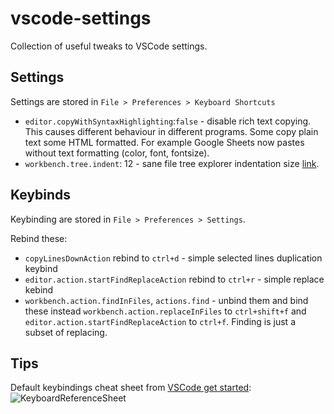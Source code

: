 # vscode-settings
Collection of useful tweaks to VSCode settings.

## Settings
Settings are stored in `File > Preferences > Keyboard Shortcuts`
* `editor.copyWithSyntaxHighlighting`:`false` - disable rich text copying. This causes different behaviour in different programs. Some copy plain text some HTML formatted. For example Google Sheets now pastes without text formatting (color, font, fontsize). 
* `workbench.tree.indent`: 12 - sane file tree explorer indentation size [link](https://stackoverflow.com/questions/55310734/how-to-add-more-indentation-in-the-visual-studio-code-explorer-file-tree-structu).

## Keybinds
Keybinding are stored in `File > Preferences > Settings`.

Rebind these:
* `copyLinesDownAction` rebind to `ctrl+d` - simple selected lines duplication keybind
* `editor.action.startFindReplaceAction` rebind to `ctrl+r` - simple replace kebind
* `workbench.action.findInFiles`, `actions.find` - unbind them and bind these instead `workbench.action.replaceInFiles` to `ctrl+shift+f` and `editor.action.startFindReplaceAction` to `ctrl+f`. Finding is just a subset of replacing.

## Tips
Default keybindings cheat sheet from [VSCode get started](https://code.visualstudio.com/docs/getstarted/tips-and-tricks#vscode):
![KeyboardReferenceSheet](https://user-images.githubusercontent.com/72770213/176055799-c3b4c7d1-0746-4f9d-8f47-91a6f7ee8721.png)
